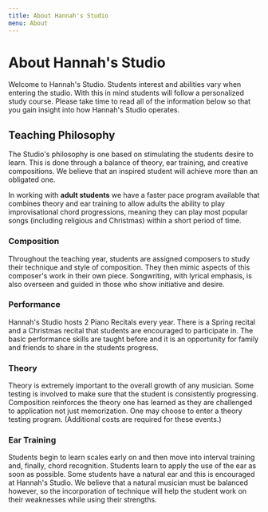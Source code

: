 ```yaml
---
title: About Hannah's Studio
menu: About
---
```


# About Hannah's Studio

Welcome to Hannah's Studio. Students interest and abilities vary when entering the studio. With this in mind students will follow a personalized study course. Please take time to read all of the information below so that you gain insight into how Hannah's Studio operates.

## Teaching Philosophy
The Studio's philosophy is one based on stimulating the students desire to learn. This is done through a balance of theory, ear training, and creative compositions. We believe that an inspired student will achieve more than an obligated one. 

In working with **adult students** we have a faster pace program available that combines theory and ear training to allow adults the ability to play improvisational chord progressions, meaning they can play most popular songs (including religious and Christmas) within a short period of time. 

### Composition
Throughout the teaching year, students are assigned composers to study their technique and style of composition. They then mimic aspects of this composer's work in their own piece. Songwriting, with lyrical emphasis, is also overseen and guided in those who show initiative and desire. 

### Performance
Hannah's Studio hosts 2 Piano Recitals every year. There is a Spring recital and a Christmas recital that students are encouraged to participate in. The basic performance skills are taught before and it is an opportunity for family and friends to share in the students progress. 

### Theory
Theory is extremely important to the overall growth of any musician. Some testing is involved to make sure that the student is consistently progressing. Composition reinforces the theory one has learned as they are challenged to application not just memorization. One may choose to enter a theory testing program. (Additional costs are required for these events.)

### Ear Training
Students begin to learn scales early on and then move into interval training and, finally, chord recognition. Students learn to apply the use of the ear as soon as possible. Some students have a natural ear and this is encouraged at Hannah's Studio. We believe that a natural musician must be balanced however, so the incorporation of technique will help the student work on their weaknesses while using their strengths.
